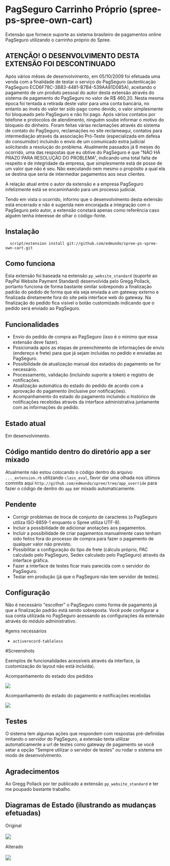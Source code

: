 # PagSeguro Carrinho Próprio (spree-ps-spree-own-cart)
Extensão que fornece suporte ao sistema brasileiro de pagamentos online PagSeguro utilizando o carrinho próprio do Spree.

## ATENÇÃO! O DESENVOLVIMENTO DESTA EXTENSÃO FOI DESCONTINUADO
Após vários mêses de desenvolvimento, em 05/10/2009 foi efetuada uma venda com a finalidade de testar o serviço do
PagSeguro (autenticação PagSeguro ECD6F78C-3B83-4481-B7B4-539AA81D085A), aceitando o pagamento de um produto pessoal
do autor desta extensão através do sistema de pagamento do
PagSeguro no valor de R$ 460,20. Nesta mesma época foi tentada a retirada deste valor para uma conta bancária,
no entanto ao invés do valor ter sido pago como devido, o valor simplesmente foi bloqueado pelo PagSeguro e não foi
pago.
Após vários contatos por telefone e protocolos de atendimento, ninguém soube informar o motivo do bloqueio do dinheiro.
Foram feitas várias reclamações através do sistema de contato do PagSeguro, reclamações no site reclameaqui, contatos
para intermediação através da associação Pró-Teste (especializada em defesa do consumidor) incluindo o envio de um
comunicado extra judicial solicitando a resolução do problema.
Atualmente passados já 6 meses do ocorrido, uma das respostas que eu obtive do PagSeguro é que "NÃO HÁ PRAZO PARA RESOLUÇÃO
DO PROBLEMA", indicando uma total falta de respeito e de integridade da empresa, que simplesmente está de posse de um valor
que não é seu. Não executando nem mesmo o propósito a qual ela se destina que seria de intermediar pagamentos aos seus
clientes.

A relação atual entre o autor da extensão e a empresa PagSeguro infelizmente está se encaminhando para um processo
judicial.

Tendo em vista o ocorrido, informo que o desenvolvimento desta extensão está encerrado e não é sugerida nem encorajada a
integração com o PagSeguro pelo autor, a extensão constará apenas como referência
caso alguém tenha interesse de olhar o código-fonte.


## Instalação
      script/extension install git://github.com/edmundo/spree-ps-spree-own-cart.git

## Como funciona
Esta extensão foi baseada na extensão `pp_website_standard` (suporte ao PayPal Website Payment Standard) desenvolvida pelo Gregg Pollack, portanto funciona de forma bastante similar sobrepondo a finalização padrão do pedido de forma que ela seja enviada a um gateway externo e finalizada diretamente fora do site pela interface web do gateway. Na finalização do pedido fica visível o botão customizado indicando que o pedido será enviado ao PagSeguro.

## Funcionalidades
* Envio do pedido de compra ao PagSeguro (isso é o mínimo que essa extensão deve fazer).
* Posicionada após as etapas de preenchimento de informações de envio (endereço e frete) para que já sejam incluídas no pedido e enviadas ao PagSeguro.
* Possibilidade de atualização manual dos estados do pagamento se for necessário.
* Processamento, validação (incluindo suporte a token) e registro de notificações.
* Atualização automática do estado do pedido de acordo com a aprovação do pagamento (inclusive por notificações).
* Acompanhamento do estado do pagamento incluindo o histórico de notificações recebidas através da interface administrativa juntamente com as informações do pedido.

## Estado atual
Em desenvolvimento.

## Código mantido dentro do diretório app a ser mixado
Atualmente não estou colocando o código dentro do arquivo `..._extension.rb` utilizando `class_eval`, favor dar uma olhada nos últimos commits aqui `http://github.com/edmundo/spree/tree/app_override` para fazer o código de dentro do `app` ser mixado automaticamente.

## Pendente
* Corrigir problemas de troca de conjunto de caracteres (o PagSeguro utiliza ISO-8859-1 enquanto o Spree utiliza UTF-8).
* Incluir a possibilidade de adicionar anotações aos pagamentos.
* Incluir a possibilidade de criar pagamentos manualmente caso tenham sido feitos fora do processo de compra para
  fazer o pagamento de qualquer valor não previsto.
* Possibilitar a configuração do tipo de frete (cálculo próprio, PAC calculado pelo PagSeguro, Sedex calculado pelo PagSeguro) através da interface gráfica.
* Fazer a interface de testes ficar mais parecida com o servidor do PagSeguro.
* Testar em produção (já que o PagSeguro não tem servidor de testes).

## Configuração
Não é necessário "escolher" o PagSeguro como forma de pagamento já que a finalização padrão está sendo sobreposta. Você pode configurar a sua conta utilizada no PagSeguro acessando as configurações da extensão através do módulo administrativo.

#gems necessários
* `activerecord-tableless`

#Screenshots

Exemplos de funcionalidades acessíveis através da interface, (a customização do layout não está incluída).

Acompanhamento do estado dos pedidos

![](http://i498.photobucket.com/albums/rr350/edmundo_vn/spree-ps-spree-own-cart_orders_list.png)

Acompanhamento do estado do pagamento e notificações recebidas

![](http://i498.photobucket.com/albums/rr350/edmundo_vn/spree-ps-spree-own-cart_payment_txn.png)

## Testes
O sistema tem algumas ações que respondem com respostas pré-definidas imitando o servidor do PagSeguro, a extensão tenta utilizar automaticamente a url de testes como gateway de pagamento se você setar a opção "Sempre utilizar o servidor de testes" ou rodar o sistema em modo de desenvolvimento.

## Agradecimentos
Ao Gregg Pollack por ter publicado a extensão `pp_website_standard` e ter me poupado bastante trabalho.

## Diagramas de Estado (ilustrando as mudanças efetuadas)
Original
<br/><br/>
<a href="http://i498.photobucket.com/albums/rr350/edmundo_vn/original_states_100.png">
  <img src="http://i498.photobucket.com/albums/rr350/edmundo_vn/original_states_30.png" style="border: 1px solid #CCC;" />
</a>

Alterado
<br/><br/>
<a href="http://i498.photobucket.com/albums/rr350/edmundo_vn/pagseguro_states_100.png">
  <img src="http://i498.photobucket.com/albums/rr350/edmundo_vn/pagseguro_states_30.png" style="border: 1px solid #CCC;" />
</a>

